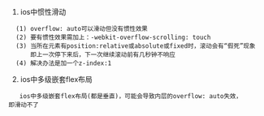 1. ios中惯性滑动
```
  (1) overflow: auto可以滑动但没有惯性效果
  (2) 要有惯性效果需加上：-webkit-overflow-scrolling: touch
  (3) 当所在元素有position:relative或absolute或fixed时，滚动会有“假死”现象
      即上一次停下来后，下一次继续滚动前有几秒钟不响应
  (4) 解决办法是加一个z-index:1
```

2. ios中多级嵌套flex布局
```
   ios中多级嵌套flex布局(都是垂直)，可能会导致内层的overflow: auto失效，
即滑动不了
```
